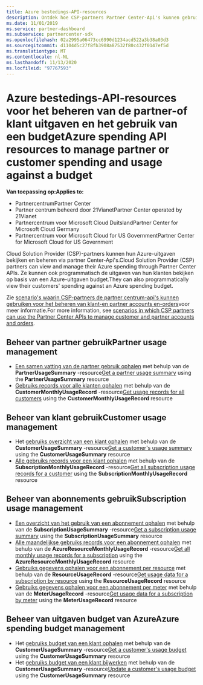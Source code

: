```yaml
---
title: Azure bestedings-API-resources
description: Ontdek hoe CSP-partners Partner Center-Api's kunnen gebruiken om de uitgaven en het gebruik van Azure-partners en klanten te bekijken en te beheren op basis van hun budget.
ms.date: 11/01/2019
ms.service: partner-dashboard
ms.subservice: partnercenter-sdk
ms.openlocfilehash: 02a2995a06473cc6990d1234acd522a3b38a03d3
ms.sourcegitcommit: d1104d5c27f8fb3908a87532f80c432f0147ef5d
ms.translationtype: MT
ms.contentlocale: nl-NL
ms.lasthandoff: 11/13/2020
ms.locfileid: "97767593"
---
```

# <a name="azure-spending-api-resources-to-manage-partner-or-customer-spending-and-usage-against-a-budget"></a><span data-ttu-id="db9c3-103">Azure bestedings-API-resources voor het beheren van de partner-of klant uitgaven en het gebruik van een budget</span><span class="sxs-lookup"><span data-stu-id="db9c3-103">Azure spending API resources to manage partner or customer spending and usage against a budget</span></span> 

<span data-ttu-id="db9c3-104">**Van toepassing op:**</span><span class="sxs-lookup"><span data-stu-id="db9c3-104">**Applies to:**</span></span>

- <span data-ttu-id="db9c3-105">Partnercentrum</span><span class="sxs-lookup"><span data-stu-id="db9c3-105">Partner Center</span></span>
- <span data-ttu-id="db9c3-106">Partner centrum beheerd door 21Vianet</span><span class="sxs-lookup"><span data-stu-id="db9c3-106">Partner Center operated by 21Vianet</span></span>
- <span data-ttu-id="db9c3-107">Partnercentrum voor Microsoft Cloud Duitsland</span><span class="sxs-lookup"><span data-stu-id="db9c3-107">Partner Center for Microsoft Cloud Germany</span></span>
- <span data-ttu-id="db9c3-108">Partnercentrum voor Microsoft Cloud for US Government</span><span class="sxs-lookup"><span data-stu-id="db9c3-108">Partner Center for Microsoft Cloud for US Government</span></span>

<span data-ttu-id="db9c3-109">Cloud Solution Provider (CSP)-partners kunnen hun Azure-uitgaven bekijken en beheren via partner Center-Api's.</span><span class="sxs-lookup"><span data-stu-id="db9c3-109">Cloud Solution Provider (CSP) partners can view and manage their Azure spending through Partner Center APIs.</span></span> <span data-ttu-id="db9c3-110">Ze kunnen ook programmatisch de uitgaven van hun klanten bekijken op basis van een Azure-uitgaven budget.</span><span class="sxs-lookup"><span data-stu-id="db9c3-110">They can also programmatically view their customers' spending against an Azure spending budget.</span></span>

<span data-ttu-id="db9c3-111">Zie [scenario's waarin CSP-partners de partner centrum-api's kunnen gebruiken voor het beheren van klant-en partner accounts en-orders](scenarios.md)voor meer informatie.</span><span class="sxs-lookup"><span data-stu-id="db9c3-111">For more information, see [scenarios in which CSP partners can use the Partner Center APIs to manage customer and partner accounts and orders](scenarios.md).</span></span>

## <a name="partner-usage-management"></a><span data-ttu-id="db9c3-112">Beheer van partner gebruik</span><span class="sxs-lookup"><span data-stu-id="db9c3-112">Partner usage management</span></span>

- <span data-ttu-id="db9c3-113">[Een samen vatting van de partner gebruik ophalen](get-a-partner-usage-summary.md) met behulp van de **PartnerUsageSummary** -resource</span><span class="sxs-lookup"><span data-stu-id="db9c3-113">[Get a partner usage summary](get-a-partner-usage-summary.md) using the **PartnerUsageSummary** resource</span></span>
- <span data-ttu-id="db9c3-114">[Gebruiks records voor alle klanten ophalen](get-a-customer-s-usage-records.md) met behulp van de **CustomerMonthlyUsageRecord** -resource</span><span class="sxs-lookup"><span data-stu-id="db9c3-114">[Get usage records for all customers](get-a-customer-s-usage-records.md) using the **CustomerMonthlyUsageRecord** resource</span></span>

## <a name="customer-usage-management"></a><span data-ttu-id="db9c3-115">Beheer van klant gebruik</span><span class="sxs-lookup"><span data-stu-id="db9c3-115">Customer usage management</span></span>

- <span data-ttu-id="db9c3-116">Het [gebruiks overzicht van een klant ophalen](get-a-customer-usage-summary.md) met behulp van de **CustomerUsageSummary** -resource</span><span class="sxs-lookup"><span data-stu-id="db9c3-116">[Get a customer's usage summary](get-a-customer-usage-summary.md) using the **CustomerUsageSummary** resource</span></span>
- <span data-ttu-id="db9c3-117">[Alle gebruiks records voor een klant ophalen](get-a-customer-subscription-s-usage-records.md) met behulp van de **SubscriptionMonthlyUsageRecord** -resource</span><span class="sxs-lookup"><span data-stu-id="db9c3-117">[Get all subscription usage records for a customer](get-a-customer-subscription-s-usage-records.md) using the **SubscriptionMonthlyUsageRecord** resource</span></span>

## <a name="subscription-usage-management"></a><span data-ttu-id="db9c3-118">Beheer van abonnements gebruik</span><span class="sxs-lookup"><span data-stu-id="db9c3-118">Subscription usage management</span></span>

- <span data-ttu-id="db9c3-119">[Een overzicht van het gebruik van een abonnement ophalen](get-a-customer-subscription-usage-summary.md) met behulp van de **SubscriptionUsageSummary** -resource</span><span class="sxs-lookup"><span data-stu-id="db9c3-119">[Get a subscription usage summary](get-a-customer-subscription-usage-summary.md) using the **SubscriptionUsageSummary** resource</span></span>
- <span data-ttu-id="db9c3-120">[Alle maandelijkse gebruiks records voor een abonnement ophalen](get-all-monthly-usage-records-for-a-subscription.md) met behulp van de **AzureResourceMonthlyUsageRecord** -resource</span><span class="sxs-lookup"><span data-stu-id="db9c3-120">[Get all monthly usage records for a subscription](get-all-monthly-usage-records-for-a-subscription.md) using the **AzureResourceMonthlyUsageRecord** resource</span></span>
- <span data-ttu-id="db9c3-121">[Gebruiks gegevens ophalen voor een abonnement per resource](get-a-customer-subscription-resource-usage-records.md) met behulp van de **ResourceUsageRecord** -resource</span><span class="sxs-lookup"><span data-stu-id="db9c3-121">[Get usage data for a subscription by resource](get-a-customer-subscription-resource-usage-records.md) using the **ResourceUsageRecord** resource</span></span>
- <span data-ttu-id="db9c3-122">[Gebruiks gegevens ophalen voor een abonnement per meter](get-a-customer-subscription-meter-usage-records.md) met behulp van de **MeterUsageRecord** -resource</span><span class="sxs-lookup"><span data-stu-id="db9c3-122">[Get usage data for a subscription by meter](get-a-customer-subscription-meter-usage-records.md) using the **MeterUsageRecord** resource</span></span>

## <a name="azure-spending-budget-management"></a><span data-ttu-id="db9c3-123">Beheer van uitgaven budget van Azure</span><span class="sxs-lookup"><span data-stu-id="db9c3-123">Azure spending budget management</span></span>

- <span data-ttu-id="db9c3-124">Het [gebruiks budget van een klant ophalen](get-a-customer-s-usage-spending-budget.md) met behulp van de **CustomerUsageSummary** -resource</span><span class="sxs-lookup"><span data-stu-id="db9c3-124">[Get a customer's usage budget](get-a-customer-s-usage-spending-budget.md) using the **CustomerUsageSummary** resource</span></span>
- <span data-ttu-id="db9c3-125">Het [gebruiks budget van een klant bijwerken](update-a-customer-s-usage-spending-budget.md) met behulp van de **CustomerUsageSummary** -resource</span><span class="sxs-lookup"><span data-stu-id="db9c3-125">[Update a customer's usage budget](update-a-customer-s-usage-spending-budget.md) using the **CustomerUsageSummary** resource</span></span>

